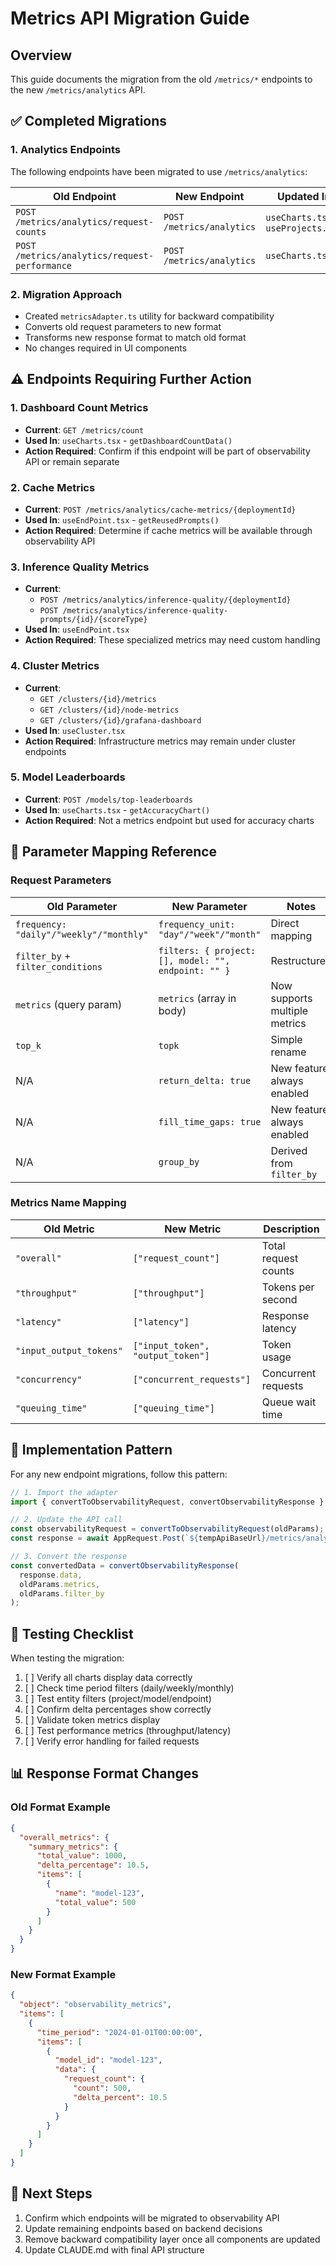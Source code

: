# Metrics API Migration Guide

## Overview

This guide documents the migration from the old `/metrics/*` endpoints to the new `/metrics/analytics` API.

## ✅ Completed Migrations

### 1. Analytics Endpoints
The following endpoints have been migrated to use `/metrics/analytics`:

| Old Endpoint | New Endpoint | Updated In |
|--------------|--------------|------------|
| `POST /metrics/analytics/request-counts` | `POST /metrics/analytics` | `useCharts.tsx`, `useProjects.tsx` |
| `POST /metrics/analytics/request-performance` | `POST /metrics/analytics` | `useCharts.tsx` |

### 2. Migration Approach
- Created `metricsAdapter.ts` utility for backward compatibility
- Converts old request parameters to new format
- Transforms new response format to match old format
- No changes required in UI components

## ⚠️ Endpoints Requiring Further Action

### 1. Dashboard Count Metrics
- **Current**: `GET /metrics/count`
- **Used In**: `useCharts.tsx` - `getDashboardCountData()`
- **Action Required**: Confirm if this endpoint will be part of observability API or remain separate

### 2. Cache Metrics
- **Current**: `POST /metrics/analytics/cache-metrics/{deploymentId}`
- **Used In**: `useEndPoint.tsx` - `getReusedPrompts()`
- **Action Required**: Determine if cache metrics will be available through observability API

### 3. Inference Quality Metrics
- **Current**:
  - `POST /metrics/analytics/inference-quality/{deploymentId}`
  - `POST /metrics/analytics/inference-quality-prompts/{id}/{scoreType}`
- **Used In**: `useEndPoint.tsx`
- **Action Required**: These specialized metrics may need custom handling

### 4. Cluster Metrics
- **Current**:
  - `GET /clusters/{id}/metrics`
  - `GET /clusters/{id}/node-metrics`
  - `GET /clusters/{id}/grafana-dashboard`
- **Used In**: `useCluster.tsx`
- **Action Required**: Infrastructure metrics may remain under cluster endpoints

### 5. Model Leaderboards
- **Current**: `POST /models/top-leaderboards`
- **Used In**: `useCharts.tsx` - `getAccuracyChart()`
- **Action Required**: Not a metrics endpoint but used for accuracy charts

## 📝 Parameter Mapping Reference

### Request Parameters

| Old Parameter | New Parameter | Notes |
|---------------|---------------|-------|
| `frequency: "daily"/"weekly"/"monthly"` | `frequency_unit: "day"/"week"/"month"` | Direct mapping |
| `filter_by` + `filter_conditions` | `filters: { project: [], model: "", endpoint: "" }` | Restructured |
| `metrics` (query param) | `metrics` (array in body) | Now supports multiple metrics |
| `top_k` | `topk` | Simple rename |
| N/A | `return_delta: true` | New feature, always enabled |
| N/A | `fill_time_gaps: true` | New feature, always enabled |
| N/A | `group_by` | Derived from `filter_by` |

### Metrics Name Mapping

| Old Metric | New Metric | Description |
|------------|------------|-------------|
| `"overall"` | `["request_count"]` | Total request counts |
| `"throughput"` | `["throughput"]` | Tokens per second |
| `"latency"` | `["latency"]` | Response latency |
| `"input_output_tokens"` | `["input_token", "output_token"]` | Token usage |
| `"concurrency"` | `["concurrent_requests"]` | Concurrent requests |
| `"queuing_time"` | `["queuing_time"]` | Queue wait time |

## 🔧 Implementation Pattern

For any new endpoint migrations, follow this pattern:

```typescript
// 1. Import the adapter
import { convertToObservabilityRequest, convertObservabilityResponse } from "@/utils/metricsAdapter";

// 2. Update the API call
const observabilityRequest = convertToObservabilityRequest(oldParams);
const response = await AppRequest.Post(`${tempApiBaseUrl}/metrics/analytics`, observabilityRequest);

// 3. Convert the response
const convertedData = convertObservabilityResponse(
  response.data,
  oldParams.metrics,
  oldParams.filter_by
);
```

## 🚨 Testing Checklist

When testing the migration:

1. [ ] Verify all charts display data correctly
2. [ ] Check time period filters (daily/weekly/monthly)
3. [ ] Test entity filters (project/model/endpoint)
4. [ ] Confirm delta percentages show correctly
5. [ ] Validate token metrics display
6. [ ] Test performance metrics (throughput/latency)
7. [ ] Verify error handling for failed requests

## 📊 Response Format Changes

### Old Format Example
```json
{
  "overall_metrics": {
    "summary_metrics": {
      "total_value": 1000,
      "delta_percentage": 10.5,
      "items": [
        {
          "name": "model-123",
          "total_value": 500
        }
      ]
    }
  }
}
```

### New Format Example
```json
{
  "object": "observability_metrics",
  "items": [
    {
      "time_period": "2024-01-01T00:00:00",
      "items": [
        {
          "model_id": "model-123",
          "data": {
            "request_count": {
              "count": 500,
              "delta_percent": 10.5
            }
          }
        }
      ]
    }
  ]
}
```

## 🔄 Next Steps

1. Confirm which endpoints will be migrated to observability API
2. Update remaining endpoints based on backend decisions
3. Remove backward compatibility layer once all components are updated
4. Update CLAUDE.md with final API structure
